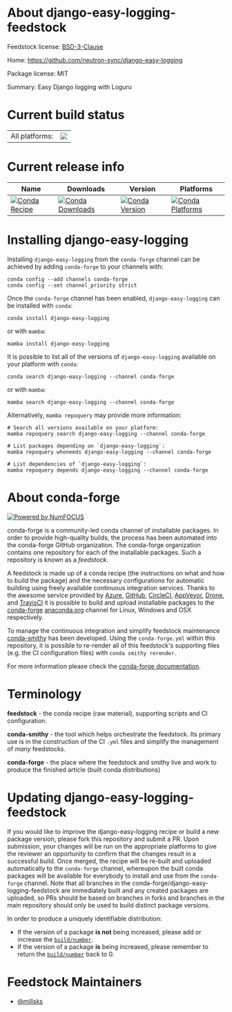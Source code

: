 About django-easy-logging-feedstock
===================================

Feedstock license: [BSD-3-Clause](https://github.com/conda-forge/django-easy-logging-feedstock/blob/main/LICENSE.txt)

Home: https://github.com/neutron-sync/django-easy-logging

Package license: MIT

Summary: Easy Django logging with Loguru

Current build status
====================


<table><tr><td>All platforms:</td>
    <td>
      <a href="https://dev.azure.com/conda-forge/feedstock-builds/_build/latest?definitionId=19696&branchName=main">
        <img src="https://dev.azure.com/conda-forge/feedstock-builds/_apis/build/status/django-easy-logging-feedstock?branchName=main">
      </a>
    </td>
  </tr>
</table>

Current release info
====================

| Name | Downloads | Version | Platforms |
| --- | --- | --- | --- |
| [![Conda Recipe](https://img.shields.io/badge/recipe-django--easy--logging-green.svg)](https://anaconda.org/conda-forge/django-easy-logging) | [![Conda Downloads](https://img.shields.io/conda/dn/conda-forge/django-easy-logging.svg)](https://anaconda.org/conda-forge/django-easy-logging) | [![Conda Version](https://img.shields.io/conda/vn/conda-forge/django-easy-logging.svg)](https://anaconda.org/conda-forge/django-easy-logging) | [![Conda Platforms](https://img.shields.io/conda/pn/conda-forge/django-easy-logging.svg)](https://anaconda.org/conda-forge/django-easy-logging) |

Installing django-easy-logging
==============================

Installing `django-easy-logging` from the `conda-forge` channel can be achieved by adding `conda-forge` to your channels with:

```
conda config --add channels conda-forge
conda config --set channel_priority strict
```

Once the `conda-forge` channel has been enabled, `django-easy-logging` can be installed with `conda`:

```
conda install django-easy-logging
```

or with `mamba`:

```
mamba install django-easy-logging
```

It is possible to list all of the versions of `django-easy-logging` available on your platform with `conda`:

```
conda search django-easy-logging --channel conda-forge
```

or with `mamba`:

```
mamba search django-easy-logging --channel conda-forge
```

Alternatively, `mamba repoquery` may provide more information:

```
# Search all versions available on your platform:
mamba repoquery search django-easy-logging --channel conda-forge

# List packages depending on `django-easy-logging`:
mamba repoquery whoneeds django-easy-logging --channel conda-forge

# List dependencies of `django-easy-logging`:
mamba repoquery depends django-easy-logging --channel conda-forge
```


About conda-forge
=================

[![Powered by
NumFOCUS](https://img.shields.io/badge/powered%20by-NumFOCUS-orange.svg?style=flat&colorA=E1523D&colorB=007D8A)](https://numfocus.org)

conda-forge is a community-led conda channel of installable packages.
In order to provide high-quality builds, the process has been automated into the
conda-forge GitHub organization. The conda-forge organization contains one repository
for each of the installable packages. Such a repository is known as a *feedstock*.

A feedstock is made up of a conda recipe (the instructions on what and how to build
the package) and the necessary configurations for automatic building using freely
available continuous integration services. Thanks to the awesome service provided by
[Azure](https://azure.microsoft.com/en-us/services/devops/), [GitHub](https://github.com/),
[CircleCI](https://circleci.com/), [AppVeyor](https://www.appveyor.com/),
[Drone](https://cloud.drone.io/welcome), and [TravisCI](https://travis-ci.com/)
it is possible to build and upload installable packages to the
[conda-forge](https://anaconda.org/conda-forge) [anaconda.org](https://anaconda.org/)
channel for Linux, Windows and OSX respectively.

To manage the continuous integration and simplify feedstock maintenance
[conda-smithy](https://github.com/conda-forge/conda-smithy) has been developed.
Using the ``conda-forge.yml`` within this repository, it is possible to re-render all of
this feedstock's supporting files (e.g. the CI configuration files) with ``conda smithy rerender``.

For more information please check the [conda-forge documentation](https://conda-forge.org/docs/).

Terminology
===========

**feedstock** - the conda recipe (raw material), supporting scripts and CI configuration.

**conda-smithy** - the tool which helps orchestrate the feedstock.
                   Its primary use is in the construction of the CI ``.yml`` files
                   and simplify the management of *many* feedstocks.

**conda-forge** - the place where the feedstock and smithy live and work to
                  produce the finished article (built conda distributions)


Updating django-easy-logging-feedstock
======================================

If you would like to improve the django-easy-logging recipe or build a new
package version, please fork this repository and submit a PR. Upon submission,
your changes will be run on the appropriate platforms to give the reviewer an
opportunity to confirm that the changes result in a successful build. Once
merged, the recipe will be re-built and uploaded automatically to the
`conda-forge` channel, whereupon the built conda packages will be available for
everybody to install and use from the `conda-forge` channel.
Note that all branches in the conda-forge/django-easy-logging-feedstock are
immediately built and any created packages are uploaded, so PRs should be based
on branches in forks and branches in the main repository should only be used to
build distinct package versions.

In order to produce a uniquely identifiable distribution:
 * If the version of a package **is not** being increased, please add or increase
   the [``build/number``](https://docs.conda.io/projects/conda-build/en/latest/resources/define-metadata.html#build-number-and-string).
 * If the version of a package **is** being increased, please remember to return
   the [``build/number``](https://docs.conda.io/projects/conda-build/en/latest/resources/define-metadata.html#build-number-and-string)
   back to 0.

Feedstock Maintainers
=====================

* [@millsks](https://github.com/millsks/)

